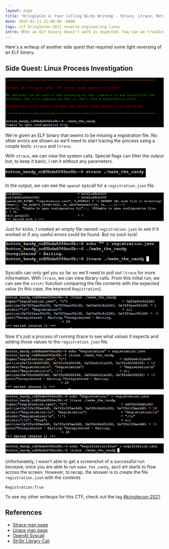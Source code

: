```yaml
---
layout: page
title: "KringleCon 4: Four Calling Birds WriteUp - Strace, Ltrace, Retrace"
date: 2022-01-11 21:00:00 -0600
tags: ctf kringlecon-2021 reverse-engineering linux
intro: When an ELF binary doesn't work as expected, how can we troubleshoot it?
---
```


Here's a writeup of another side quest that required some light reversing of an ELF binary.

## Side Quest: Linux Process Investigation

![Linux Process Investigation Objective](/images/kringlecon2021/strace_ltrace_retrace_1.png)

We're given an ELF binary that seems to be missing a registration file. No other errors are shown so we'll need to start tracing the process using a couple tools: `strace` and `ltrace`.

With `strace`, we can view the system calls. Special flags can filter the output but, to keep it basic, I ran it without any parameters.

![strace command](/images/kringlecon2021/strace_ltrace_retrace_2.png)

In the output, we can see the `openat` syscall for a `registration.json` file.

![strace output - openat](/images/kringlecon2021/strace_ltrace_retrace_3.png)

Just for kicks, I created an empty file named `registration.json` to see if it worked or if any useful errors could be found. But no such luck!

![Try #1](/images/kringlecon2021/strace_ltrace_retrace_4.png)

Syscalls can only get you so far so we'll need to pull out `ltrace` for more information. With `ltrace`, we can view library calls. From this initial run, we can see the `strstr` function comparing the file contents with the expected value (in this case, the keyword `Registration`).

![ltrace output - #1](/images/kringlecon2021/strace_ltrace_retrace_5.png)

Now it's just a process of running ltrace to see what values it expects and adding those values to the `registration.json` file.

![ltrace output - #2](/images/kringlecon2021/strace_ltrace_retrace_6.png)

![ltrace output - #3](/images/kringlecon2021/strace_ltrace_retrace_7.png)

![ltrace output - #4](/images/kringlecon2021/strace_ltrace_retrace_8.png)

Unfortunately, I wasn't able to get a screenshot of a successful run because, once you are able to run `make_the_candy`, ascii art starts to flow across the screen. However, to recap, the answer is to create the file `registration.json` with the contents
```
Registration:True
```

To see my other writeups for this CTF, check out the tag [#kringlecon-2021](/tags#kringlecon-2021).

## References
* [Strace man page](https://man7.org/linux/man-pages/man1/strace.1.html)
* [Ltrace man page](https://man7.org/linux/man-pages/man1/ltrace.1.html)
* [OpenAt Syscall](https://linux.die.net/man/2/openat)
* [StrStr Library Call](https://man7.org/linux/man-pages/man3/strstr.3.html)